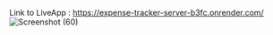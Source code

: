 Link to LiveApp : https://expense-tracker-server-b3fc.onrender.com/
![Screenshot (60)](https://github.com/zephanphilip/Expense-Tracker/assets/133225359/ac0e91e5-b14b-40d2-90d7-02a9e327f0f7)
